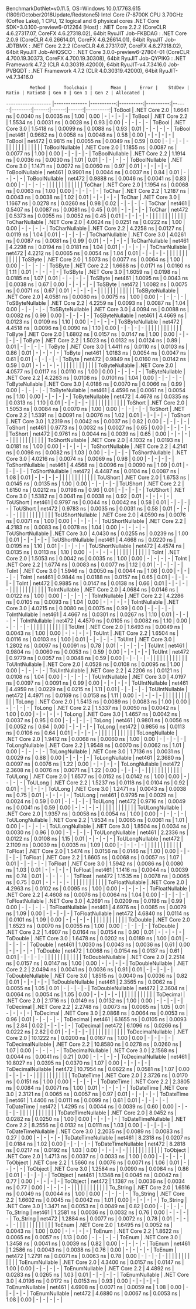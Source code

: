 
BenchmarkDotNet=v0.11.5, OS=Windows 10.0.17763.615 (1809/October2018Update/Redstone5)
Intel Core i7-8700K CPU 3.70GHz (Coffee Lake), 1 CPU, 12 logical and 6 physical cores
.NET Core SDK=3.0.100-preview6-012264
  [Host]     : .NET Core 2.2.2 (CoreCLR 4.6.27317.07, CoreFX 4.6.27318.02), 64bit RyuJIT
  Job-FKBDAG : .NET Core 2.0.9 (CoreCLR 4.6.26614.01, CoreFX 4.6.26614.01), 64bit RyuJIT
  Job-JDTBMX : .NET Core 2.2.2 (CoreCLR 4.6.27317.07, CoreFX 4.6.27318.02), 64bit RyuJIT
  Job-AHQSCO : .NET Core 3.0.0-preview6-27804-01 (CoreCLR 4.700.19.30373, CoreFX 4.700.19.30308), 64bit RyuJIT
  Job-QYPIKG : .NET Framework 4.7.2 (CLR 4.0.30319.42000), 64bit RyuJIT-v4.7.3416.0
  Job-PVBQDT : .NET Framework 4.7.2 (CLR 4.0.30319.42000), 64bit RyuJIT-v4.7.3416.0


             Method |     Toolchain |       Mean |     Error |    StdDev | Ratio | RatioSD | Gen 0 | Gen 1 | Gen 2 | Allocated |
------------------- |-------------- |-----------:|----------:|----------:|------:|--------:|------:|------:|------:|----------:|
             ToBool | .NET Core 2.0 |  1.6641 ns | 0.0040 ns | 0.0035 ns |  1.00 |    0.00 |     - |     - |     - |         - |
             ToBool | .NET Core 2.2 |  1.5534 ns | 0.0031 ns | 0.0028 ns |  0.93 |    0.00 |     - |     - |     - |         - |
             ToBool | .NET Core 3.0 |  1.5418 ns | 0.0099 ns | 0.0088 ns |  0.93 |    0.01 |     - |     - |     - |         - |
             ToBool |        net461 |  0.9682 ns | 0.0058 ns | 0.0048 ns |  0.58 |    0.00 |     - |     - |     - |         - |
             ToBool |        net472 |  0.9815 ns | 0.0055 ns | 0.0049 ns |  0.59 |    0.00 |     - |     - |     - |         - |
                    |               |            |           |           |       |         |       |       |       |           |
     ToBoolNullable | .NET Core 2.0 |  1.1855 ns | 0.0087 ns | 0.0077 ns |  1.00 |    0.00 |     - |     - |     - |         - |
     ToBoolNullable | .NET Core 2.2 |  1.1914 ns | 0.0036 ns | 0.0030 ns |  1.01 |    0.01 |     - |     - |     - |         - |
     ToBoolNullable | .NET Core 3.0 |  1.1471 ns | 0.0072 ns | 0.0060 ns |  0.97 |    0.01 |     - |     - |     - |         - |
     ToBoolNullable |        net461 |  0.9901 ns | 0.0044 ns | 0.0037 ns |  0.84 |    0.01 |     - |     - |     - |         - |
     ToBoolNullable |        net472 |  0.9888 ns | 0.0046 ns | 0.0041 ns |  0.83 |    0.00 |     - |     - |     - |         - |
                    |               |            |           |           |       |         |       |       |       |           |
             ToChar | .NET Core 2.0 |  1.1954 ns | 0.0068 ns | 0.0063 ns |  1.00 |    0.00 |     - |     - |     - |         - |
             ToChar | .NET Core 2.2 |  1.2187 ns | 0.0043 ns | 0.0038 ns |  1.02 |    0.01 |     - |     - |     - |         - |
             ToChar | .NET Core 3.0 |  1.1667 ns | 0.0278 ns | 0.0260 ns |  0.98 |    0.02 |     - |     - |     - |         - |
             ToChar |        net461 |  0.5407 ns | 0.0087 ns | 0.0081 ns |  0.45 |    0.01 |     - |     - |     - |         - |
             ToChar |        net472 |  0.5373 ns | 0.0055 ns | 0.0052 ns |  0.45 |    0.01 |     - |     - |     - |         - |
                    |               |            |           |           |       |         |       |       |       |           |
     ToCharNullable | .NET Core 2.0 |  4.0624 ns | 0.0251 ns | 0.0222 ns |  1.00 |    0.00 |     - |     - |     - |         - |
     ToCharNullable | .NET Core 2.2 |  4.2258 ns | 0.0127 ns | 0.0119 ns |  1.04 |    0.01 |     - |     - |     - |         - |
     ToCharNullable | .NET Core 3.0 |  4.0261 ns | 0.0087 ns | 0.0081 ns |  0.99 |    0.01 |     - |     - |     - |         - |
     ToCharNullable |        net461 |  4.2298 ns | 0.0194 ns | 0.0181 ns |  1.04 |    0.01 |     - |     - |     - |         - |
     ToCharNullable |        net472 |  4.2212 ns | 0.0065 ns | 0.0054 ns |  1.04 |    0.01 |     - |     - |     - |         - |
                    |               |            |           |           |       |         |       |       |       |           |
            ToSByte | .NET Core 2.0 |  1.5073 ns | 0.0077 ns | 0.0064 ns |  1.00 |    0.00 |     - |     - |     - |         - |
            ToSByte | .NET Core 2.2 |  1.6688 ns | 0.0171 ns | 0.0160 ns |  1.11 |    0.01 |     - |     - |     - |         - |
            ToSByte | .NET Core 3.0 |  1.6059 ns | 0.0198 ns | 0.0185 ns |  1.07 |    0.01 |     - |     - |     - |         - |
            ToSByte |        net461 |  1.0095 ns | 0.0043 ns | 0.0038 ns |  0.67 |    0.00 |     - |     - |     - |         - |
            ToSByte |        net472 |  1.0082 ns | 0.0075 ns | 0.0071 ns |  0.67 |    0.01 |     - |     - |     - |         - |
                    |               |            |           |           |       |         |       |       |       |           |
    ToSByteNullable | .NET Core 2.0 |  4.0581 ns | 0.0080 ns | 0.0075 ns |  1.00 |    0.00 |     - |     - |     - |         - |
    ToSByteNullable | .NET Core 2.2 |  4.2259 ns | 0.0093 ns | 0.0087 ns |  1.04 |    0.00 |     - |     - |     - |         - |
    ToSByteNullable | .NET Core 3.0 |  4.0094 ns | 0.0088 ns | 0.0082 ns |  0.99 |    0.00 |     - |     - |     - |         - |
    ToSByteNullable |        net461 |  4.4669 ns | 0.0123 ns | 0.0109 ns |  1.10 |    0.00 |     - |     - |     - |         - |
    ToSByteNullable |        net472 |  4.4518 ns | 0.0096 ns | 0.0090 ns |  1.10 |    0.00 |     - |     - |     - |         - |
                    |               |            |           |           |       |         |       |       |       |           |
             ToByte | .NET Core 2.0 |  1.6802 ns | 0.0157 ns | 0.0147 ns |  1.00 |    0.00 |     - |     - |     - |         - |
             ToByte | .NET Core 2.2 |  1.5023 ns | 0.0132 ns | 0.0124 ns |  0.89 |    0.01 |     - |     - |     - |         - |
             ToByte | .NET Core 3.0 |  1.4411 ns | 0.0110 ns | 0.0103 ns |  0.86 |    0.01 |     - |     - |     - |         - |
             ToByte |        net461 |  1.0183 ns | 0.0054 ns | 0.0047 ns |  0.61 |    0.01 |     - |     - |     - |         - |
             ToByte |        net472 |  0.9849 ns | 0.0160 ns | 0.0142 ns |  0.59 |    0.01 |     - |     - |     - |         - |
                    |               |            |           |           |       |         |       |       |       |           |
     ToByteNullable | .NET Core 2.0 |  4.0577 ns | 0.0117 ns | 0.0110 ns |  1.00 |    0.00 |     - |     - |     - |         - |
     ToByteNullable | .NET Core 2.2 |  4.2263 ns | 0.0108 ns | 0.0101 ns |  1.04 |    0.00 |     - |     - |     - |         - |
     ToByteNullable | .NET Core 3.0 |  4.0186 ns | 0.0070 ns | 0.0066 ns |  0.99 |    0.00 |     - |     - |     - |         - |
     ToByteNullable |        net461 |  4.4596 ns | 0.0061 ns | 0.0054 ns |  1.10 |    0.00 |     - |     - |     - |         - |
     ToByteNullable |        net472 |  4.4678 ns | 0.0335 ns | 0.0313 ns |  1.10 |    0.01 |     - |     - |     - |         - |
                    |               |            |           |           |       |         |       |       |       |           |
            ToShort | .NET Core 2.0 |  1.5053 ns | 0.0084 ns | 0.0070 ns |  1.00 |    0.00 |     - |     - |     - |         - |
            ToShort | .NET Core 2.2 |  1.5391 ns | 0.0091 ns | 0.0076 ns |  1.02 |    0.01 |     - |     - |     - |         - |
            ToShort | .NET Core 3.0 |  1.2319 ns | 0.0042 ns | 0.0037 ns |  0.82 |    0.00 |     - |     - |     - |         - |
            ToShort |        net461 |  0.9773 ns | 0.0032 ns | 0.0027 ns |  0.65 |    0.00 |     - |     - |     - |         - |
            ToShort |        net472 |  0.9761 ns | 0.0044 ns | 0.0039 ns |  0.65 |    0.00 |     - |     - |     - |         - |
                    |               |            |           |           |       |         |       |       |       |           |
    ToShortNullable | .NET Core 2.0 |  4.1032 ns | 0.0193 ns | 0.0181 ns |  1.00 |    0.00 |     - |     - |     - |         - |
    ToShortNullable | .NET Core 2.2 |  4.2141 ns | 0.0098 ns | 0.0082 ns |  1.03 |    0.00 |     - |     - |     - |         - |
    ToShortNullable | .NET Core 3.0 |  4.0216 ns | 0.0074 ns | 0.0069 ns |  0.98 |    0.00 |     - |     - |     - |         - |
    ToShortNullable |        net461 |  4.4568 ns | 0.0096 ns | 0.0090 ns |  1.09 |    0.01 |     - |     - |     - |         - |
    ToShortNullable |        net472 |  4.4487 ns | 0.0104 ns | 0.0087 ns |  1.08 |    0.01 |     - |     - |     - |         - |
                    |               |            |           |           |       |         |       |       |       |           |
           ToUShort | .NET Core 2.0 |  1.6753 ns | 0.0145 ns | 0.0135 ns |  1.00 |    0.00 |     - |     - |     - |         - |
           ToUShort | .NET Core 2.2 |  1.6150 ns | 0.0212 ns | 0.0198 ns |  0.96 |    0.01 |     - |     - |     - |         - |
           ToUShort | .NET Core 3.0 |  1.5382 ns | 0.0041 ns | 0.0038 ns |  0.92 |    0.01 |     - |     - |     - |         - |
           ToUShort |        net461 |  0.9797 ns | 0.0044 ns | 0.0042 ns |  0.58 |    0.01 |     - |     - |     - |         - |
           ToUShort |        net472 |  0.9783 ns | 0.0035 ns | 0.0031 ns |  0.58 |    0.01 |     - |     - |     - |         - |
                    |               |            |           |           |       |         |       |       |       |           |
   ToUShortNullable | .NET Core 2.0 |  4.0590 ns | 0.0076 ns | 0.0071 ns |  1.00 |    0.00 |     - |     - |     - |         - |
   ToUShortNullable | .NET Core 2.2 |  4.2183 ns | 0.0083 ns | 0.0078 ns |  1.04 |    0.00 |     - |     - |     - |         - |
   ToUShortNullable | .NET Core 3.0 |  4.0430 ns | 0.0255 ns | 0.0239 ns |  1.00 |    0.01 |     - |     - |     - |         - |
   ToUShortNullable |        net461 |  4.4668 ns | 0.0220 ns | 0.0195 ns |  1.10 |    0.01 |     - |     - |     - |         - |
   ToUShortNullable |        net472 |  4.4574 ns | 0.0135 ns | 0.0113 ns |  1.10 |    0.00 |     - |     - |     - |         - |
                    |               |            |           |           |       |         |       |       |       |           |
              ToInt | .NET Core 2.0 |  1.5053 ns | 0.0042 ns | 0.0035 ns |  1.00 |    0.00 |     - |     - |     - |         - |
              ToInt | .NET Core 2.2 |  1.6774 ns | 0.0083 ns | 0.0077 ns |  1.12 |    0.01 |     - |     - |     - |         - |
              ToInt | .NET Core 3.0 |  1.5946 ns | 0.0050 ns | 0.0044 ns |  1.06 |    0.00 |     - |     - |     - |         - |
              ToInt |        net461 |  0.9844 ns | 0.0188 ns | 0.0157 ns |  0.65 |    0.01 |     - |     - |     - |         - |
              ToInt |        net472 |  0.9885 ns | 0.0147 ns | 0.0138 ns |  0.66 |    0.01 |     - |     - |     - |         - |
                    |               |            |           |           |       |         |       |       |       |           |
      ToIntNullable | .NET Core 2.0 |  4.0684 ns | 0.0146 ns | 0.0122 ns |  1.00 |    0.00 |     - |     - |     - |         - |
      ToIntNullable | .NET Core 2.2 |  4.2286 ns | 0.0105 ns | 0.0093 ns |  1.04 |    0.00 |     - |     - |     - |         - |
      ToIntNullable | .NET Core 3.0 |  4.0215 ns | 0.0080 ns | 0.0075 ns |  0.99 |    0.00 |     - |     - |     - |         - |
      ToIntNullable |        net461 |  4.4667 ns | 0.0301 ns | 0.0267 ns |  1.10 |    0.01 |     - |     - |     - |         - |
      ToIntNullable |        net472 |  4.4570 ns | 0.0105 ns | 0.0082 ns |  1.10 |    0.00 |     - |     - |     - |         - |
                    |               |            |           |           |       |         |       |       |       |           |
             ToUInt | .NET Core 2.0 |  1.6493 ns | 0.0049 ns | 0.0043 ns |  1.00 |    0.00 |     - |     - |     - |         - |
             ToUInt | .NET Core 2.2 |  1.6504 ns | 0.0116 ns | 0.0103 ns |  1.00 |    0.01 |     - |     - |     - |         - |
             ToUInt | .NET Core 3.0 |  1.2802 ns | 0.0097 ns | 0.0091 ns |  0.78 |    0.01 |     - |     - |     - |         - |
             ToUInt |        net461 |  0.9804 ns | 0.0060 ns | 0.0053 ns |  0.59 |    0.00 |     - |     - |     - |         - |
             ToUInt |        net472 |  0.9779 ns | 0.0057 ns | 0.0048 ns |  0.59 |    0.00 |     - |     - |     - |         - |
                    |               |            |           |           |       |         |       |       |       |           |
     ToUIntNullable | .NET Core 2.0 |  4.0528 ns | 0.0108 ns | 0.0095 ns |  1.00 |    0.00 |     - |     - |     - |         - |
     ToUIntNullable | .NET Core 2.2 |  4.2206 ns | 0.0121 ns | 0.0108 ns |  1.04 |    0.00 |     - |     - |     - |         - |
     ToUIntNullable | .NET Core 3.0 |  4.0197 ns | 0.0097 ns | 0.0091 ns |  0.99 |    0.00 |     - |     - |     - |         - |
     ToUIntNullable |        net461 |  4.4959 ns | 0.0229 ns | 0.0215 ns |  1.11 |    0.01 |     - |     - |     - |         - |
     ToUIntNullable |        net472 |  4.4971 ns | 0.0169 ns | 0.0158 ns |  1.11 |    0.00 |     - |     - |     - |         - |
                    |               |            |           |           |       |         |       |       |       |           |
             ToLong | .NET Core 2.0 |  1.5413 ns | 0.0089 ns | 0.0083 ns |  1.00 |    0.00 |     - |     - |     - |         - |
             ToLong | .NET Core 2.2 |  1.5337 ns | 0.0050 ns | 0.0042 ns |  1.00 |    0.00 |     - |     - |     - |         - |
             ToLong | .NET Core 3.0 |  1.4657 ns | 0.0042 ns | 0.0037 ns |  0.95 |    0.00 |     - |     - |     - |         - |
             ToLong |        net461 |  0.9801 ns | 0.0056 ns | 0.0052 ns |  0.64 |    0.00 |     - |     - |     - |         - |
             ToLong |        net472 |  0.9856 ns | 0.0113 ns | 0.0106 ns |  0.64 |    0.01 |     - |     - |     - |         - |
                    |               |            |           |           |       |         |       |       |       |           |
     ToLongNullable | .NET Core 2.0 |  1.9412 ns | 0.0068 ns | 0.0060 ns |  1.00 |    0.00 |     - |     - |     - |         - |
     ToLongNullable | .NET Core 2.2 |  1.9548 ns | 0.0070 ns | 0.0062 ns |  1.01 |    0.00 |     - |     - |     - |         - |
     ToLongNullable | .NET Core 3.0 |  1.7136 ns | 0.0031 ns | 0.0029 ns |  0.88 |    0.00 |     - |     - |     - |         - |
     ToLongNullable |        net461 |  2.3680 ns | 0.0097 ns | 0.0076 ns |  1.22 |    0.00 |     - |     - |     - |         - |
     ToLongNullable |        net472 |  2.3608 ns | 0.0076 ns | 0.0071 ns |  1.22 |    0.00 |     - |     - |     - |         - |
                    |               |            |           |           |       |         |       |       |       |           |
            ToULong | .NET Core 2.0 |  1.6577 ns | 0.0152 ns | 0.0142 ns |  1.00 |    0.00 |     - |     - |     - |         - |
            ToULong | .NET Core 2.2 |  1.5237 ns | 0.0118 ns | 0.0104 ns |  0.92 |    0.01 |     - |     - |     - |         - |
            ToULong | .NET Core 3.0 |  1.2471 ns | 0.0043 ns | 0.0038 ns |  0.75 |    0.01 |     - |     - |     - |         - |
            ToULong |        net461 |  0.9795 ns | 0.0029 ns | 0.0024 ns |  0.59 |    0.01 |     - |     - |     - |         - |
            ToULong |        net472 |  0.9716 ns | 0.0049 ns | 0.0041 ns |  0.59 |    0.00 |     - |     - |     - |         - |
                    |               |            |           |           |       |         |       |       |       |           |
    ToULongNullable | .NET Core 2.0 |  1.9357 ns | 0.0058 ns | 0.0054 ns |  1.00 |    0.00 |     - |     - |     - |         - |
    ToULongNullable | .NET Core 2.2 |  1.9534 ns | 0.0065 ns | 0.0061 ns |  1.01 |    0.00 |     - |     - |     - |         - |
    ToULongNullable | .NET Core 3.0 |  1.8504 ns | 0.0034 ns | 0.0030 ns |  0.96 |    0.00 |     - |     - |     - |         - |
    ToULongNullable |        net461 |  2.2336 ns | 0.0122 ns | 0.0108 ns |  1.15 |    0.01 |     - |     - |     - |         - |
    ToULongNullable |        net472 |  2.1109 ns | 0.0039 ns | 0.0035 ns |  1.09 |    0.00 |     - |     - |     - |         - |
                    |               |            |           |           |       |         |       |       |       |           |
            ToFloat | .NET Core 2.0 |  1.5474 ns | 0.0156 ns | 0.0146 ns |  1.00 |    0.00 |     - |     - |     - |         - |
            ToFloat | .NET Core 2.2 |  1.6605 ns | 0.0068 ns | 0.0057 ns |  1.07 |    0.01 |     - |     - |     - |         - |
            ToFloat | .NET Core 3.0 |  1.5942 ns | 0.0086 ns | 0.0080 ns |  1.03 |    0.01 |     - |     - |     - |         - |
            ToFloat |        net461 |  1.1416 ns | 0.0044 ns | 0.0039 ns |  0.74 |    0.01 |     - |     - |     - |         - |
            ToFloat |        net472 |  1.1535 ns | 0.0078 ns | 0.0065 ns |  0.75 |    0.01 |     - |     - |     - |         - |
                    |               |            |           |           |       |         |       |       |       |           |
    ToFloatNullable | .NET Core 2.0 |  4.2963 ns | 0.0102 ns | 0.0095 ns |  1.00 |    0.00 |     - |     - |     - |         - |
    ToFloatNullable | .NET Core 2.2 |  4.4608 ns | 0.0076 ns | 0.0064 ns |  1.04 |    0.00 |     - |     - |     - |         - |
    ToFloatNullable | .NET Core 3.0 |  4.2691 ns | 0.0209 ns | 0.0196 ns |  0.99 |    0.00 |     - |     - |     - |         - |
    ToFloatNullable |        net461 |  4.6976 ns | 0.0085 ns | 0.0079 ns |  1.09 |    0.00 |     - |     - |     - |         - |
    ToFloatNullable |        net472 |  4.6840 ns | 0.0114 ns | 0.0101 ns |  1.09 |    0.00 |     - |     - |     - |         - |
                    |               |            |           |           |       |         |       |       |       |           |
           ToDouble | .NET Core 2.0 |  1.6523 ns | 0.0070 ns | 0.0055 ns |  1.00 |    0.00 |     - |     - |     - |         - |
           ToDouble | .NET Core 2.2 |  1.4907 ns | 0.0164 ns | 0.0154 ns |  0.90 |    0.01 |     - |     - |     - |         - |
           ToDouble | .NET Core 3.0 |  1.6478 ns | 0.0202 ns | 0.0189 ns |  1.00 |    0.01 |     - |     - |     - |         - |
           ToDouble |        net461 |  1.0030 ns | 0.0043 ns | 0.0036 ns |  0.61 |    0.00 |     - |     - |     - |         - |
           ToDouble |        net472 |  1.0068 ns | 0.0154 ns | 0.0137 ns |  0.61 |    0.01 |     - |     - |     - |         - |
                    |               |            |           |           |       |         |       |       |       |           |
   ToDoubleNullable | .NET Core 2.0 |  2.2514 ns | 0.0157 ns | 0.0147 ns |  1.00 |    0.00 |     - |     - |     - |         - |
   ToDoubleNullable | .NET Core 2.2 |  2.0494 ns | 0.0041 ns | 0.0036 ns |  0.91 |    0.01 |     - |     - |     - |         - |
   ToDoubleNullable | .NET Core 3.0 |  1.8515 ns | 0.0040 ns | 0.0036 ns |  0.82 |    0.01 |     - |     - |     - |         - |
   ToDoubleNullable |        net461 |  2.3565 ns | 0.0062 ns | 0.0055 ns |  1.05 |    0.01 |     - |     - |     - |         - |
   ToDoubleNullable |        net472 |  2.3604 ns | 0.0064 ns | 0.0054 ns |  1.05 |    0.00 |     - |     - |     - |         - |
                    |               |            |           |           |       |         |       |       |       |           |
          ToDecimal | .NET Core 2.0 |  2.1716 ns | 0.0149 ns | 0.0132 ns |  1.00 |    0.00 |     - |     - |     - |         - |
          ToDecimal | .NET Core 2.2 |  2.2748 ns | 0.0073 ns | 0.0065 ns |  1.05 |    0.01 |     - |     - |     - |         - |
          ToDecimal | .NET Core 3.0 |  2.0868 ns | 0.0064 ns | 0.0053 ns |  0.96 |    0.01 |     - |     - |     - |         - |
          ToDecimal |        net461 |  6.1655 ns | 0.0105 ns | 0.0093 ns |  2.84 |    0.02 |     - |     - |     - |         - |
          ToDecimal |        net472 |  6.1096 ns | 0.0266 ns | 0.0222 ns |  2.82 |    0.01 |     - |     - |     - |         - |
                    |               |            |           |           |       |         |       |       |       |           |
  ToDecimalNullable | .NET Core 2.0 | 10.1222 ns | 0.0200 ns | 0.0167 ns |  1.00 |    0.00 |     - |     - |     - |         - |
  ToDecimalNullable | .NET Core 2.2 | 10.8580 ns | 0.0278 ns | 0.0260 ns |  1.07 |    0.00 |     - |     - |     - |         - |
  ToDecimalNullable | .NET Core 3.0 |  2.1568 ns | 0.0044 ns | 0.0041 ns |  0.21 |    0.00 |     - |     - |     - |         - |
  ToDecimalNullable |        net461 | 10.8027 ns | 0.0395 ns | 0.0370 ns |  1.07 |    0.00 |     - |     - |     - |         - |
  ToDecimalNullable |        net472 | 10.7954 ns | 0.0622 ns | 0.0581 ns |  1.07 |    0.00 |     - |     - |     - |         - |
                    |               |            |           |           |       |         |       |       |       |           |
         ToDateTime | .NET Core 2.0 |  2.3726 ns | 0.0170 ns | 0.0151 ns |  1.00 |    0.00 |     - |     - |     - |         - |
         ToDateTime | .NET Core 2.2 |  2.3805 ns | 0.0084 ns | 0.0071 ns |  1.00 |    0.01 |     - |     - |     - |         - |
         ToDateTime | .NET Core 3.0 |  2.3121 ns | 0.0065 ns | 0.0057 ns |  0.97 |    0.01 |     - |     - |     - |         - |
         ToDateTime |        net461 |  1.4406 ns | 0.0111 ns | 0.0099 ns |  0.61 |    0.01 |     - |     - |     - |         - |
         ToDateTime |        net472 |  1.4295 ns | 0.0044 ns | 0.0039 ns |  0.60 |    0.00 |     - |     - |     - |         - |
                    |               |            |           |           |       |         |       |       |       |           |
 ToDateTimeNullable | .NET Core 2.0 |  8.0452 ns | 0.0282 ns | 0.0250 ns |  1.00 |    0.00 |     - |     - |     - |         - |
 ToDateTimeNullable | .NET Core 2.2 |  8.2556 ns | 0.0132 ns | 0.0111 ns |  1.03 |    0.00 |     - |     - |     - |         - |
 ToDateTimeNullable | .NET Core 3.0 |  2.2035 ns | 0.0089 ns | 0.0083 ns |  0.27 |    0.00 |     - |     - |     - |         - |
 ToDateTimeNullable |        net461 |  8.2318 ns | 0.0207 ns | 0.0184 ns |  1.02 |    0.00 |     - |     - |     - |         - |
 ToDateTimeNullable |        net472 |  8.2818 ns | 0.0217 ns | 0.0192 ns |  1.03 |    0.00 |     - |     - |     - |         - |
                    |               |            |           |           |       |         |       |       |       |           |
           ToObject | .NET Core 2.0 |  1.4713 ns | 0.0037 ns | 0.0033 ns |  1.00 |    0.00 |     - |     - |     - |         - |
           ToObject | .NET Core 2.2 |  1.5660 ns | 0.0076 ns | 0.0071 ns |  1.06 |    0.01 |     - |     - |     - |         - |
           ToObject | .NET Core 3.0 |  1.2584 ns | 0.0090 ns | 0.0084 ns |  0.86 |    0.01 |     - |     - |     - |         - |
           ToObject |        net461 |  1.1348 ns | 0.0045 ns | 0.0042 ns |  0.77 |    0.00 |     - |     - |     - |         - |
           ToObject |        net472 |  1.1387 ns | 0.0036 ns | 0.0034 ns |  0.77 |    0.00 |     - |     - |     - |         - |
                    |               |            |           |           |       |         |       |       |       |           |
          To_String | .NET Core 2.0 |  1.6516 ns | 0.0049 ns | 0.0044 ns |  1.00 |    0.00 |     - |     - |     - |         - |
          To_String | .NET Core 2.2 |  1.6602 ns | 0.0045 ns | 0.0042 ns |  1.01 |    0.00 |     - |     - |     - |         - |
          To_String | .NET Core 3.0 |  1.3471 ns | 0.0053 ns | 0.0049 ns |  0.82 |    0.00 |     - |     - |     - |         - |
          To_String |        net461 |  1.2581 ns | 0.0036 ns | 0.0032 ns |  0.76 |    0.00 |     - |     - |     - |         - |
          To_String |        net472 |  1.2884 ns | 0.0077 ns | 0.0072 ns |  0.78 |    0.01 |     - |     - |     - |         - |
                    |               |            |           |           |       |         |       |       |       |           |
             ToEnum | .NET Core 2.0 |  1.6495 ns | 0.0052 ns | 0.0043 ns |  1.00 |    0.00 |     - |     - |     - |         - |
             ToEnum | .NET Core 2.2 |  1.8622 ns | 0.0065 ns | 0.0057 ns |  1.13 |    0.00 |     - |     - |     - |         - |
             ToEnum | .NET Core 3.0 |  1.3458 ns | 0.0041 ns | 0.0039 ns |  0.82 |    0.00 |     - |     - |     - |         - |
             ToEnum |        net461 |  1.2586 ns | 0.0043 ns | 0.0038 ns |  0.76 |    0.00 |     - |     - |     - |         - |
             ToEnum |        net472 |  1.2791 ns | 0.0071 ns | 0.0063 ns |  0.78 |    0.00 |     - |     - |     - |         - |
                    |               |            |           |           |       |         |       |       |       |           |
     ToEnumNullable | .NET Core 2.0 |  4.3400 ns | 0.0157 ns | 0.0147 ns |  1.00 |    0.00 |     - |     - |     - |         - |
     ToEnumNullable | .NET Core 2.2 |  4.4892 ns | 0.0283 ns | 0.0265 ns |  1.03 |    0.01 |     - |     - |     - |         - |
     ToEnumNullable | .NET Core 3.0 |  4.0196 ns | 0.0172 ns | 0.0153 ns |  0.93 |    0.00 |     - |     - |     - |         - |
     ToEnumNullable |        net461 |  4.6908 ns | 0.0071 ns | 0.0059 ns |  1.08 |    0.00 |     - |     - |     - |         - |
     ToEnumNullable |        net472 |  4.6880 ns | 0.0067 ns | 0.0053 ns |  1.08 |    0.00 |     - |     - |     - |         - |

